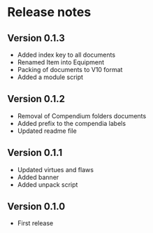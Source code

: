 # Release notes

## Version 0.1.3

- Added index key to all documents
- Renamed Item into Equipment
- Packing of documents to V10 format
- Added a module script

## Version 0.1.2

- Removal of Compendium folders documents
- Added prefix to the compendia labels
- Updated readme file

## Version 0.1.1

- Updated virtues and flaws
- Added banner
- Added unpack script

## Version 0.1.0

- First release
